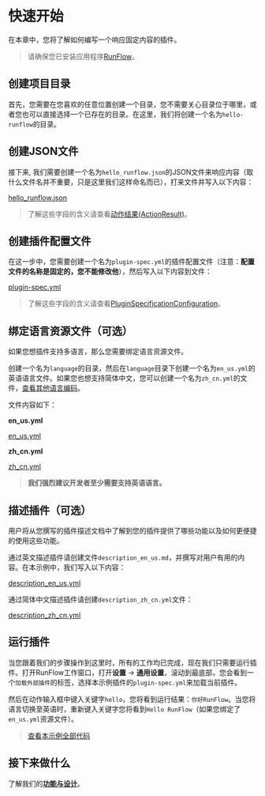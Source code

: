 # 快速开始

在本章中，您将了解如何编写一个响应固定内容的插件。

> 请确保您已安装应用程序[RunFlow](https://myrest.top/zh-cn/myflow)。

## 创建项目目录

首先，您需要在您喜欢的任意位置创建一个目录，您不需要关心目录位于哪里，或者您也可以直接选择一个已存在的目录。在这里，我们将创建一个名为`hello-runflow`的目录。

## 创建JSON文件

接下来, 我们需要创建一个名为`hello_runflow.json`的JSON文件来响应内容（取什么文件名并不重要，只是这里我们这样命名而已），打来文件并写入以下内容：

[hello_runflow.json](../hello-runflow/hello_runflow.json ':include :type=code')

> 了解这些字段的含义请查看[动作结果(ActionResult)](appendix/action_result.md#字段解释)。

## 创建插件配置文件

在这一步中，您需要创建一个名为`plugin-spec.yml`的插件配置文件（注意：**配置文件的名称是固定的，您不能修改他**），然后写入以下内容到文件：

[plugin-spec.yml](../hello-runflow/plugin-spec.yml ':include :type=code')

> 了解这些字段的含义请查看[PluginSpecificationConfiguration](appendix/plugin_specification.md#pluginspecification)。

## 绑定语言资源文件（可选）

如果您想插件支持多语言，那么您需要绑定语言资源文件。

创建一个名为`language`的目录，然后在`language`目录下创建一个名为`en_us.yml`的英语语言文件。如果您也想支持简体中文，您可以创建一个名为`zh_cn.yml`的文件，[查看其他语言编码](appendix/language_code.md#语言编码)。

文件内容如下：

**en_us.yml**

[en_us.yml](../hello-runflow/language/en_us.yml ':include :type=code')

**zh_cn.yml**

[zh_cn.yml](../hello-runflow/language/zh_cn.yml ':include :type=code')

> **我们强烈建议开发者至少需要支持英语语言。**

## 描述插件（可选）

用户将从您撰写的插件描述文档中了解到您的插件提供了哪些功能以及如何更便捷的使用这些功能。

通过英文描述插件请创建文件`description_en_us.md`，并撰写对用户有用的内容。在本示例中，我们写入以下内容：

[description_en_us.yml](../hello-runflow/description_en_us.md ':include :type=code')

通过简体中文描述插件请创建`description_zh_cn.yml`文件：

[description_zh_cn.yml](../hello-runflow/description_zh_cn.md ':include :type=code')

## 运行插件

当您跟着我们的步骤操作到这里时，所有的工作均已完成，现在我们只需要运行插件。打开RunFlow工作窗口，打开**设置** -> **通用设置**，滚动到最底部，您会看到一个`加载外部插件`的标签，选择本示例插件的`plugin-spec.yml`来加载当前插件。

然后在动作输入框中键入关键字`hello`，您将看到运行结果：`你好RunFlow`。当您将语言切换至英语时，重新键入关键字您将看到`Hello RunFlow`（如果您绑定了`en_us.yml`资源文件）。

> [查看本示例全部代码](https://github.com/myrestop/myflow-plugin-guide/tree/master/hello-runflow)

## 接下来做什么

了解我们的[**功能与设计**](conceptual_interpretation.md#功能与设计)。
